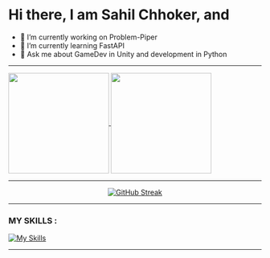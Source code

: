  # Hi there, I am Sahil Chhoker, and
  - 🔭 I’m currently working on Problem-Piper
  - 🌱 I’m currently learning FastAPI
  - 💬 Ask me about GameDev in Unity and development in Python
----

<a href="https://github.com/sahil-chhoker/github-readme-stats">
  <img height=200 align="center" src="https://github-readme-stats.vercel.app/api?username=sahil-chhoker&show_icons=true&theme=radical" />
</a>
<a href="https://github.com/sahil-chhoker/convoychat">
  <img height=200 align="center" src="https://github-readme-stats.vercel.app/api/top-langs?username=sahil-chhoker&layout=donut&theme=radical" />
</a>

----

<center>

[![GitHub Streak](http://github-readme-streak-stats.herokuapp.com?user=sahil-chhoker&theme=dark&background=000000)](https://git.io/streak-stats)

</center>

----

<!--- ![Snake animation](https://github.com/sahil-chhoker/sahil-chhoker/blob/output/github-contribution-grid-snake.svg)-->

### MY SKILLS : 
[![My Skills](https://skillicons.dev/icons?i=python,django,fastapi,postgresql,cs,go,unity,dotnet,git,github,discord,ps)](https://skillicons.dev)

---

<!--
**Sahil-Chhoker/Sahil-Chhoker** is a ✨ _special_ ✨ repository because its `README.md` (this file) appears on your GitHub profile.

Here are some ideas to get you started:

- 🔭 I’m currently working on ...

- 🤔 I’m looking for help with ...
- 💬 Ask me about ...
- ⚡ Fun fact: ...
-->
